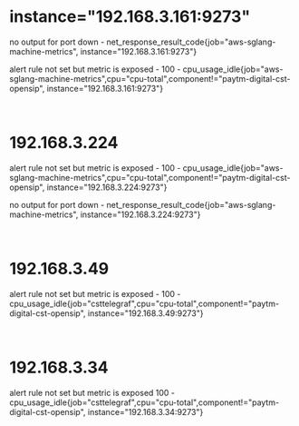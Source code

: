 # instance="192.168.3.161:9273"

no output for port down - net_response_result_code{job="aws-sglang-machine-metrics", instance="192.168.3.161:9273"}

alert rule not set but metric is exposed - 100 - cpu_usage_idle{job="aws-sglang-machine-metrics",cpu="cpu-total",component!="paytm-digital-cst-opensip", instance="192.168.3.161:9273"}

&nbsp;

# 192.168.3.224

alert rule not set but metric is exposed - 100 - cpu_usage_idle{job="aws-sglang-machine-metrics",cpu="cpu-total",component!="paytm-digital-cst-opensip", instance="192.168.3.224:9273"}

no output for port down - net_response_result_code{job="aws-sglang-machine-metrics", instance="192.168.3.224:9273"}

&nbsp;

# 192.168.3.49

alert rule not set but metric is exposed - 100 - cpu_usage_idle{job="csttelegraf",cpu="cpu-total",component!="paytm-digital-cst-opensip", instance="192.168.3.49:9273"}

&nbsp;

# 192.168.3.34

alert rule not set but metric is exposed 100 - cpu_usage_idle{job="csttelegraf",cpu="cpu-total",component!="paytm-digital-cst-opensip", instance="192.168.3.34:9273"}